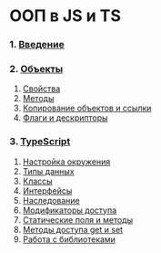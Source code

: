 # ООП в JS и TS

### 1. [Введение](./1-Введение.md)
### 2. [Объекты](./2-Объекты.md)
   1. [Свойства](./21-Свойства.md)
   2. [Методы](./22-Методы.md)
   3. [Копирование объектов и ссылки](./23-Копирование_объектов.md)
   4. [Флаги и дескрипторы](./24-Флаги_и_дескрипторы.md)
### 3. [TypeScript](./3-TypeScript.md)
   1. [Настройка окружения](./31-Настройка_окружения.md)
   2. [Типы данных](./32-Типы_данных.md)
   3. [Классы](./33-Классы.md)
   4. [Интерфейсы]()
   5. [Наследование]()
   6. [Модификаторы доступа](./36-Модификаторы_доступа.md)
   7. [Статические поля и методы](./37-Статические_поля_и_методы.md)
   8. [Методы доступа get и set](./38-Методы_доступа_get_и_set.md)
   9. [Работа с библиотеками](./39-Работа_с_библиотеками.md)
